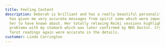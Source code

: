 ```yaml
---
title: Feeling Content
description: Deborah is brilliant and has a really beautiful personality. She
  has given me very accurate messages from spirit some which were impossible for
  her to have known about. Her totally relaxing Reiki sessions highlighted
  problems with my stomach which was later confirmed by NHS Doctor. Crystals and
  Tarot readings again were accurate in the details.
customer: Linda Carrington
---
```

